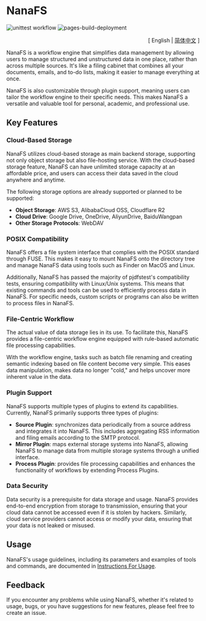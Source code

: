 # NanaFS

![unittest workflow](https://github.com/basenana/nanafs/actions/workflows/unittest.yml/badge.svg)
![pages-build-deployment](https://github.com/basenana/nanafs/actions/workflows/pages/pages-build-deployment/badge.svg)

<p align="right">[ English | <a href="https://github.com/basenana/nanafs/blob/main/README_zh.md">简体中文</a> ]</p>

NanaFS is a workflow engine that simplifies data management
by allowing users to manage structured and unstructured data in one place,
rather than across multiple sources. It's like a filing cabinet
that combines all your documents, emails, and to-do lists,
making it easier to manage everything at once.

NanaFS is also customizable through plugin support,
meaning users can tailor the workflow engine to their specific needs.
This makes NanaFS a versatile and valuable tool for personal, academic, and professional use.

## Key Features

### Cloud-Based Storage

NanaFS utilizes cloud-based storage as main backend storage,
supporting not only object storage but also file-hosting service.
With the cloud-based storage feature, NanaFS can have unlimited storage capacity at an affordable price,
and users can access their data saved in the cloud anywhere and anytime.

The following storage options are already supported or planned to be supported:

- **Object Storage**: AWS S3, AlibabaCloud OSS, Cloudflare R2
- **Cloud Drive**: Google Drive, OneDrive, AliyunDrive, BaiduWangpan
- **Other Storage Protocols**: WebDAV

### POSIX Compatibility

NanaFS offers a file system interface that complies with the POSIX standard through FUSE.
This makes it easy to mount NanaFS onto the directory tree and manage NanaFS data using tools such as Finder on MacOS
and Linux.

Additionally, NanaFS has passed the majority of pjdfstest's compatibility tests, ensuring compatibility with Linux/Unix
systems.
This means that existing commands and tools can be used to efficiently process data in NanaFS. For specific needs,
custom scripts or programs can also be written to process files in NanaFS.

### File-Centric Workflow

The actual value of data storage lies in its use. To facilitate this,
NanaFS provides a file-centric workflow engine equipped with rule-based automatic file processing capabilities.

With the workflow engine, tasks such as batch file renaming and creating semantic indexing based on file content become
very simple.
This eases data manipulation, makes data no longer "cold," and helps uncover more inherent value in the data.

### Plugin Support

NanaFS supports multiple types of plugins to extend its capabilities. Currently, NanaFS primarily supports three types
of plugins:

- **Source Plugin**: synchronizes data periodically from a source address and integrates it into NanaFS. This includes
  aggregating RSS information and filing emails according to the SMTP protocol.
- **Mirror Plugin**: maps external storage systems into NanaFS, allowing NanaFS to manage data from multiple storage
  systems through a unified interface.
- **Process Plugin**: provides file processing capabilities and enhances the functionality of workflows by extending
  Process Plugins.

### Data Security

Data security is a prerequisite for data storage and usage.
NanaFS provides end-to-end encryption from storage to transmission, ensuring that your cloud data cannot be accessed
even if it is stolen by hackers.
Similarly, cloud service providers cannot access or modify your data, ensuring that your data is not leaked or misused.

## Usage

NanaFS's usage guidelines, including its parameters and examples of tools and commands, are documented
in [Instructions For Usage](https://github.com/basenana/nanafs/blob/main/docs/usage.md).

## Feedback

If you encounter any problems while using NanaFS, whether it's related to usage, bugs, or you have suggestions for new
features,
please feel free to create an issue.